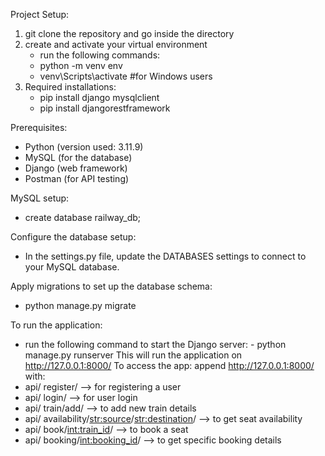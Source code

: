 Project Setup:
1. git clone the repository and go inside the directory
2. create and activate your virtual environment
   - run the following commands:
   - python -m venv env
   - venv\Scripts\activate #for Windows users
3. Required installations:
   - pip install django mysqlclient
   - pip install djangorestframework

Prerequisites:
- Python (version used: 3.11.9)
- MySQL (for the database)
- Django (web framework)
- Postman (for API testing)

MySQL setup:
- create database railway_db;

Configure the database setup:
- In the settings.py file, update the DATABASES settings to connect to your MySQL database.

Apply migrations to set up the database schema:
- python manage.py migrate

To run the application:
- run the following command to start the Django server:
      - python manage.py runserver
This will run the application on http://127.0.0.1:8000/
To access the app:
append http://127.0.0.1:8000/ with:
- api/ register/  --> for registering a user
- api/ login/  --> for user login
- api/ train/add/  --> to add new train details
- api/ availability/<str:source>/<str:destination>/  --> to get seat availability
- api/ book/<int:train_id>/  --> to book a seat
- api/ booking/<int:booking_id>/  --> to get specific booking details
